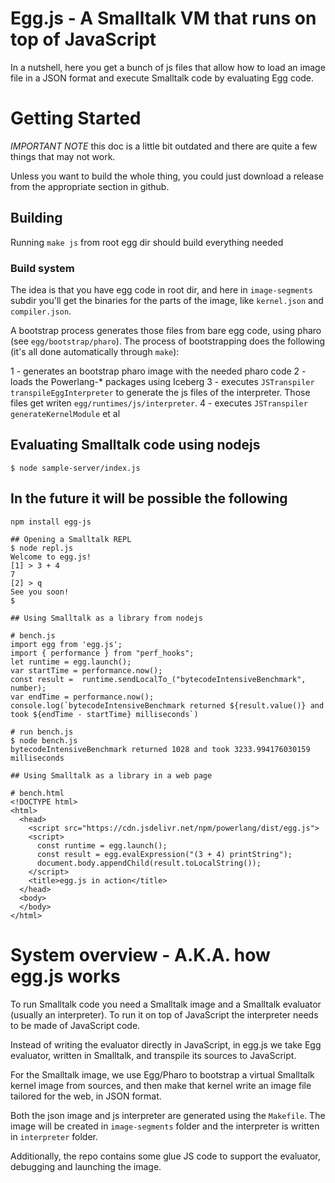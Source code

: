 # Egg.js - A Smalltalk VM that runs on top of JavaScript

In a nutshell, here you get a bunch of js files that allow how to load an image file in a JSON format and execute Smalltalk code by evaluating Egg code.

# Getting Started

*IMPORTANT NOTE* this doc is a little bit outdated and there are quite a few things that may not work.

Unless you want to build the whole thing, you could just download a release from the appropriate section in github.

## Building

Running `make js` from root egg dir should build everything needed


### Build system

The idea is that you have egg code in root dir, and here in `image-segments` subdir you'll get the binaries for
the parts of the image, like `kernel.json` and `compiler.json`.

A bootstrap process generates those files from bare egg code, using pharo (see `egg/bootstrap/pharo`). The process
of bootstrapping does the following (it's all done automatically through `make`):

1 - generates an bootstrap pharo image with the needed pharo code
2 - loads the Powerlang-* packages using Iceberg
3 - executes `JSTranspiler transpileEggInterpreter` to generate the js files of the interpreter. Those files get
    writen `egg/runtimes/js/interpreter`.
4 - executes `JSTranspiler generateKernelModule` et al

## Evaluating Smalltalk code using nodejs
    $ node sample-server/index.js

## In the future it will be possible the following

    npm install egg-js

    ## Opening a Smalltalk REPL
    $ node repl.js
    Welcome to egg.js!
    [1] > 3 + 4
    7
    [2] > q
    See you soon!
    $

    ## Using Smalltalk as a library from nodejs

    # bench.js
    import egg from 'egg.js';
    import { performance } from "perf_hooks";
    let runtime = egg.launch();
    var startTime = performance.now();
    const result =  runtime.sendLocalTo_("bytecodeIntensiveBenchmark", number);
    var endTime = performance.now();
    console.log(`bytecodeIntensiveBenchmark returned ${result.value()} and took ${endTime - startTime} milliseconds`)

    # run bench.js
    $ node bench.js
    bytecodeIntensiveBenchmark returned 1028 and took 3233.994176030159 milliseconds

    ## Using Smalltalk as a library in a web page

    # bench.html
    <!DOCTYPE html>
    <html>
      <head>
        <script src="https://cdn.jsdelivr.net/npm/powerlang/dist/egg.js">
        <script>
          const runtime = egg.launch();
          const result = egg.evalExpression("(3 + 4) printString");
          document.body.appendChild(result.toLocalString());
        </script>
        <title>egg.js in action</title>
      </head>
      <body>
      </body>
    </html>

# System overview - A.K.A. how egg.js works

To run Smalltalk code you need a Smalltalk image and a Smalltalk evaluator (usually an interpreter).
To run it on top of JavaScript the interpreter needs to be made of JavaScript code.

Instead of writing the evaluator directly in JavaScript, in egg.js we take Egg evaluator, written in Smalltalk, and transpile its sources to JavaScript.

For the Smalltalk image, we use Egg/Pharo to bootstrap a virtual Smalltalk kernel image from sources, and then make that kernel write an image file tailored for the web, in JSON format.

Both the json image and js interpreter are generated using the `Makefile`. The image will be created in `image-segments` folder and the interpreter is written in `interpreter` folder.

Additionally, the repo contains some glue JS code to support the evaluator, debugging and launching the image.



